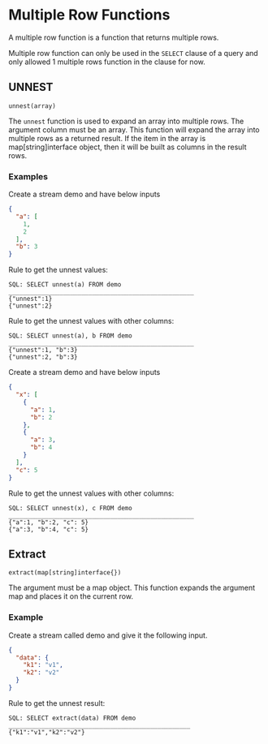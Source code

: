 # Multiple Row Functions

A multiple row function is a function that returns multiple rows.

Multiple row function can only be used in the `SELECT` clause of a query and only allowed 1 multiple rows function in
the clause for now.

## UNNEST

```text
unnest(array)
```

The `unnest` function is used to expand an array into multiple rows.
The argument column must be an array. This function will expand the array into multiple rows as a returned result. If
the item in the array is map[string]interface object, then it will be built as columns in the result rows.

### Examples

Create a stream demo and have below inputs

```json lines
{
  "a": [
    1,
    2
  ],
  "b": 3
}
```

Rule to get the unnest values:

```text
SQL: SELECT unnest(a) FROM demo
___________________________________________________
{"unnest":1}
{"unnest":2}
```

Rule to get the unnest values with other columns:

```text
SQL: SELECT unnest(a), b FROM demo
___________________________________________________
{"unnest":1, "b":3}
{"unnest":2, "b":3}
```

Create a stream demo and have below inputs

```json lines
{
  "x": [
    {
      "a": 1,
      "b": 2
    },
    {
      "a": 3,
      "b": 4
    }
  ],
  "c": 5
}
```

Rule to get the unnest values with other columns:

```text
SQL: SELECT unnest(x), c FROM demo
___________________________________________________
{"a":1, "b":2, "c": 5}
{"a":3, "b":4, "c": 5}
```


## Extract

```text
extract(map[string]interface{})
```

The argument must be a map object. This function expands the argument map and places it on the current row.

### Example

Create a stream called demo and give it the following input.

```json lines
{
  "data": {
    "k1": "v1",
    "k2": "v2"
  }
}
```

Rule to get the unnest result:

```text
SQL: SELECT extract(data) FROM demo
__________________________________________________
{"k1":"v1","k2":"v2"}
```
